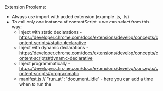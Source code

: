 Extension Problems:

- Always use import with added extension (example .js, .ts)
- To call only one instance of contentScript.js we can select from this way:
  - Inject with static declarations - https://developer.chrome.com/docs/extensions/develop/concepts/content-scripts#static-declarative
  - Inject with dynamic declarations - https://developer.chrome.com/docs/extensions/develop/concepts/content-scripts#dynamic-declarative
  - Inject programmatically - https://developer.chrome.com/docs/extensions/develop/concepts/content-scripts#programmatic
  - manifest.js // "run_at": "document_idle" - here you can add a time when to run the
